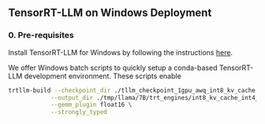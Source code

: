 
## TensorRT-LLM on Windows Deployment



### 0. Pre-requisites
Install TensorRT-LLM for Windows by following the instructions [here](https://github.com/NVIDIA/TensorRT-LLM/tree/v0.10.0/windows). 

We offer Windows batch scripts to quickly setup a conda-based TensorRT-LLM development environment. These scripts enable 


```bash
trtllm-build --checkpoint_dir ./tllm_checkpoint_1gpu_awq_int8_kv_cache \
            --output_dir ./tmp/llama/7B/trt_engines/int8_kv_cache_int4_AWQ/1-gpu/ \
            --gemm_plugin float16 \
            --strongly_typed
 ```